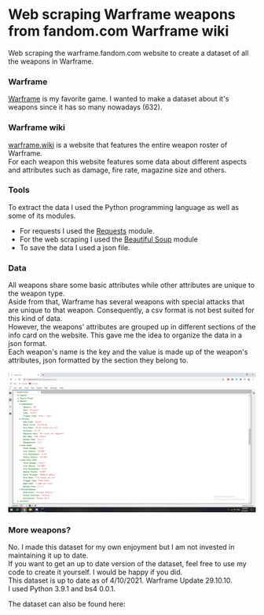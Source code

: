 # Web scraping Warframe weapons from fandom.com Warframe wiki

Web scraping the warframe.fandom.com website to create a dataset of all the weapons in Warframe.

### Warframe
<a href='https://www.warframe.com/landing'>Warframe</a> is my favorite game. I wanted to make a dataset about it's weapons since it has so many nowadays (632).

### Warframe wiki

<a href='https://warframe.fandom.com/'>warframe.wiki</a> is a website that features the entire weapon roster of Warframe.<br>
For each weapon this website features some data about different aspects and attributes such as damage, fire rate, magazine size and others.<br>

### Tools

To extract the data I used the Python programming language as well as some of its modules.
* For requests I used the <a href='https://requests.readthedocs.io/en/master/'>Requests</a> module.
* For the web scraping I used the <a href='https://www.crummy.com/software/BeautifulSoup/bs4/doc/'>Beautiful Soup</a> module
* To save the data I used a json file.

### Data
All weapons share some basic attributes while other attributes are unique to the weapon type.<br>
Aside from that, Warframe has several weapons with special attacks that are unique to that weapon. Consequently, a csv format is not best suited for this kind of data.<br>
However, the weapons' attributes are grouped up in different sections of the info card on the website. This gave me the idea to organize the data in a json format.<br>
Each weapon's name is the key and the value is made up of the weapon's attributes, json formatted by the section they belong to.<br><br>
![alt text](https://github.com/VictorMegir/Web-scraping-Warframe-weapons/blob/main/prt.png?raw=true)

### More weapons?
No. I made this dataset for my own enjoyment but I am not invested in maintaining it up to date.<br>
If you want to get an up to date version of the dataset, feel free to use my code to create it yourself. I would be happy if you did.<br>
This dataset is up to date as of 4/10/2021. Warframe Update 29.10.10.<br>
I used Python 3.9.1 and bs4 0.0.1.<br>

The dataset can also be found here: 
